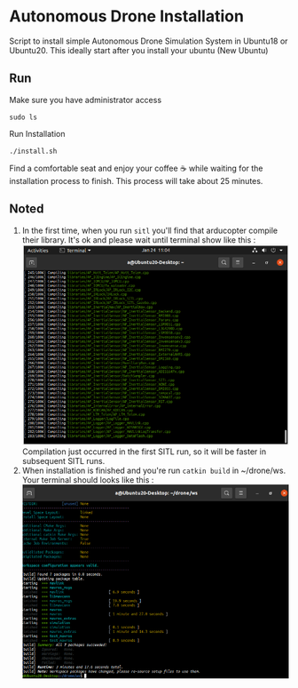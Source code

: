 # Autonomous Drone Installation

Script to install simple Autonomous Drone Simulation System in Ubuntu18 or Ubuntu20. This ideally start after you install your ubuntu (New Ubuntu)

## Run
Make sure you have administrator access
```
sudo ls
```
Run Installation
```
./install.sh
```
Find a comfortable seat and enjoy your coffee :coffee: while waiting for the installation process to finish. This process will take about 25 minutes.

## Noted
1. In the first time, when you run ``sitl`` you'll find that arducopter compile their library. It's ok and please wait until terminal show like this :
![First time run SITL](images/first_sitl.png)
Compilation just occurred in the first SITL run, so it will be faster in subsequent SITL runs.
2. When installation is finished and you're run ```catkin build``` in ~/drone/ws. Your terminal should looks like this :
![First Build](images/build.png)